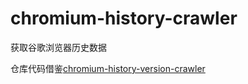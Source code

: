 # chromium-history-crawler

获取谷歌浏览器历史数据

仓库代码借鉴[chromium-history-version-crawler](https://github.com/vikyd/chromium-history-version-crawler)
